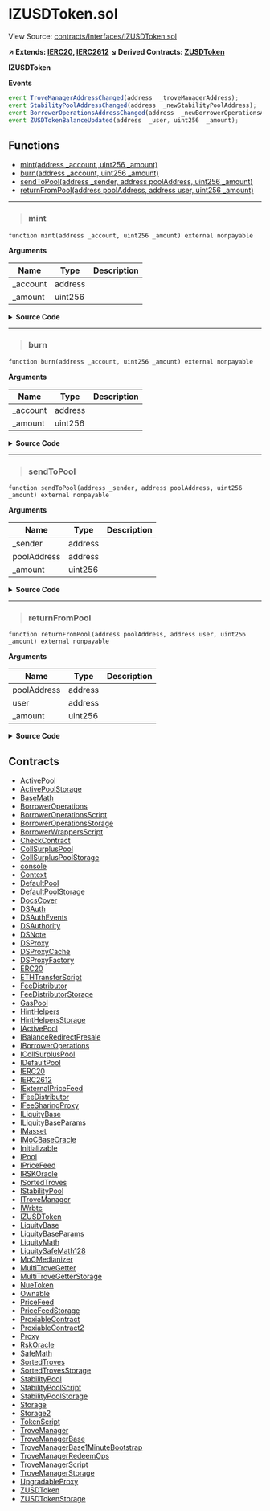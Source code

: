 # IZUSDToken.sol

View Source: [contracts/Interfaces/IZUSDToken.sol](../contracts/Interfaces/IZUSDToken.sol)

**↗ Extends: [IERC20](IERC20.md), [IERC2612](IERC2612.md)**
**↘ Derived Contracts: [ZUSDToken](ZUSDToken.md)**

**IZUSDToken**

**Events**

```js
event TroveManagerAddressChanged(address  _troveManagerAddress);
event StabilityPoolAddressChanged(address  _newStabilityPoolAddress);
event BorrowerOperationsAddressChanged(address  _newBorrowerOperationsAddress);
event ZUSDTokenBalanceUpdated(address  _user, uint256  _amount);
```

## Functions

- [mint(address _account, uint256 _amount)](#mint)
- [burn(address _account, uint256 _amount)](#burn)
- [sendToPool(address _sender, address poolAddress, uint256 _amount)](#sendtopool)
- [returnFromPool(address poolAddress, address user, uint256 _amount)](#returnfrompool)

---    

> ### mint

```solidity
function mint(address _account, uint256 _amount) external nonpayable
```

**Arguments**

| Name        | Type           | Description  |
| ------------- |------------- | -----|
| _account | address |  | 
| _amount | uint256 |  | 

<details>
	<summary><strong>Source Code</strong></summary>

```javascript
function mint(address _account, uint256 _amount) external;
```
</details>

---    

> ### burn

```solidity
function burn(address _account, uint256 _amount) external nonpayable
```

**Arguments**

| Name        | Type           | Description  |
| ------------- |------------- | -----|
| _account | address |  | 
| _amount | uint256 |  | 

<details>
	<summary><strong>Source Code</strong></summary>

```javascript
function burn(address _account, uint256 _amount) external;
```
</details>

---    

> ### sendToPool

```solidity
function sendToPool(address _sender, address poolAddress, uint256 _amount) external nonpayable
```

**Arguments**

| Name        | Type           | Description  |
| ------------- |------------- | -----|
| _sender | address |  | 
| poolAddress | address |  | 
| _amount | uint256 |  | 

<details>
	<summary><strong>Source Code</strong></summary>

```javascript
function sendToPool(address _sender,  address poolAddress, uint256 _amount) external;
```
</details>

---    

> ### returnFromPool

```solidity
function returnFromPool(address poolAddress, address user, uint256 _amount) external nonpayable
```

**Arguments**

| Name        | Type           | Description  |
| ------------- |------------- | -----|
| poolAddress | address |  | 
| user | address |  | 
| _amount | uint256 |  | 

<details>
	<summary><strong>Source Code</strong></summary>

```javascript
function returnFromPool(address poolAddress, address user, uint256 _amount ) external;
```
</details>

## Contracts

* [ActivePool](ActivePool.md)
* [ActivePoolStorage](ActivePoolStorage.md)
* [BaseMath](BaseMath.md)
* [BorrowerOperations](BorrowerOperations.md)
* [BorrowerOperationsScript](BorrowerOperationsScript.md)
* [BorrowerOperationsStorage](BorrowerOperationsStorage.md)
* [BorrowerWrappersScript](BorrowerWrappersScript.md)
* [CheckContract](CheckContract.md)
* [CollSurplusPool](CollSurplusPool.md)
* [CollSurplusPoolStorage](CollSurplusPoolStorage.md)
* [console](console.md)
* [Context](Context.md)
* [DefaultPool](DefaultPool.md)
* [DefaultPoolStorage](DefaultPoolStorage.md)
* [DocsCover](DocsCover.md)
* [DSAuth](DSAuth.md)
* [DSAuthEvents](DSAuthEvents.md)
* [DSAuthority](DSAuthority.md)
* [DSNote](DSNote.md)
* [DSProxy](DSProxy.md)
* [DSProxyCache](DSProxyCache.md)
* [DSProxyFactory](DSProxyFactory.md)
* [ERC20](ERC20.md)
* [ETHTransferScript](ETHTransferScript.md)
* [FeeDistributor](FeeDistributor.md)
* [FeeDistributorStorage](FeeDistributorStorage.md)
* [GasPool](GasPool.md)
* [HintHelpers](HintHelpers.md)
* [HintHelpersStorage](HintHelpersStorage.md)
* [IActivePool](IActivePool.md)
* [IBalanceRedirectPresale](IBalanceRedirectPresale.md)
* [IBorrowerOperations](IBorrowerOperations.md)
* [ICollSurplusPool](ICollSurplusPool.md)
* [IDefaultPool](IDefaultPool.md)
* [IERC20](IERC20.md)
* [IERC2612](IERC2612.md)
* [IExternalPriceFeed](IExternalPriceFeed.md)
* [IFeeDistributor](IFeeDistributor.md)
* [IFeeSharingProxy](IFeeSharingProxy.md)
* [ILiquityBase](ILiquityBase.md)
* [ILiquityBaseParams](ILiquityBaseParams.md)
* [IMasset](IMasset.md)
* [IMoCBaseOracle](IMoCBaseOracle.md)
* [Initializable](Initializable.md)
* [IPool](IPool.md)
* [IPriceFeed](IPriceFeed.md)
* [IRSKOracle](IRSKOracle.md)
* [ISortedTroves](ISortedTroves.md)
* [IStabilityPool](IStabilityPool.md)
* [ITroveManager](ITroveManager.md)
* [IWrbtc](IWrbtc.md)
* [IZUSDToken](IZUSDToken.md)
* [LiquityBase](LiquityBase.md)
* [LiquityBaseParams](LiquityBaseParams.md)
* [LiquityMath](LiquityMath.md)
* [LiquitySafeMath128](LiquitySafeMath128.md)
* [MoCMedianizer](MoCMedianizer.md)
* [MultiTroveGetter](MultiTroveGetter.md)
* [MultiTroveGetterStorage](MultiTroveGetterStorage.md)
* [NueToken](NueToken.md)
* [Ownable](Ownable.md)
* [PriceFeed](PriceFeed.md)
* [PriceFeedStorage](PriceFeedStorage.md)
* [ProxiableContract](ProxiableContract.md)
* [ProxiableContract2](ProxiableContract2.md)
* [Proxy](Proxy.md)
* [RskOracle](RskOracle.md)
* [SafeMath](SafeMath.md)
* [SortedTroves](SortedTroves.md)
* [SortedTrovesStorage](SortedTrovesStorage.md)
* [StabilityPool](StabilityPool.md)
* [StabilityPoolScript](StabilityPoolScript.md)
* [StabilityPoolStorage](StabilityPoolStorage.md)
* [Storage](Storage.md)
* [Storage2](Storage2.md)
* [TokenScript](TokenScript.md)
* [TroveManager](TroveManager.md)
* [TroveManagerBase](TroveManagerBase.md)
* [TroveManagerBase1MinuteBootstrap](TroveManagerBase1MinuteBootstrap.md)
* [TroveManagerRedeemOps](TroveManagerRedeemOps.md)
* [TroveManagerScript](TroveManagerScript.md)
* [TroveManagerStorage](TroveManagerStorage.md)
* [UpgradableProxy](UpgradableProxy.md)
* [ZUSDToken](ZUSDToken.md)
* [ZUSDTokenStorage](ZUSDTokenStorage.md)
